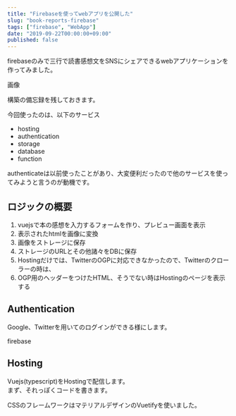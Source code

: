 ```yaml
---
title: "Firebaseを使ってwebアプリを公開した"
slug: "book-reports-firebase"
tags: ["firebase", "WebApp"]
date: "2019-09-22T00:00:00+09:00"
published: false
---
```


firebaseのみで三行で読書感想文をSNSにシェアできるwebアプリケーションを作ってみました。  

画像
 
構築の備忘録を残しておきます。  

今回使ったのは、以下のサービス

- hosting
- authentication
- storage
- database
- function

authenticateは以前使ったことがあり、大変便利だったので他のサービスを使ってみようと言うのが動機です。  

## ロジックの概要
1. vuejsで本の感想を入力するフォームを作り、プレビュー画面を表示  
1. 表示されたhtmlを画像に変換  
1. 画像をストレージに保存  
1. ストレージのURLとその他諸々をDBに保存  
1. Hostingだけでは、TwitterのOGPに対応できなかったので、Twitterのクローラーの時は、
1. OGP用のヘッダーをつけたHTML、そうでない時はHostingのページを表示する  

## Authentication
Google、Twitterを用いてのログインができる様にします。

firebase

## Hosting
Vuejs(typescript)をHostingで配信します。  
まず、それっぽくコードを書きます。  

CSSのフレームワークはマテリアルデザインのVuetifyを使いました。  


